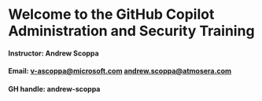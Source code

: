 # Welcome to the GitHub Copilot Administration and Security Training

#### Instructor: Andrew Scoppa

#### Email: v-ascoppa@microsoft.com andrew.scoppa@atmosera.com

#### GH handle:  andrew-scoppa